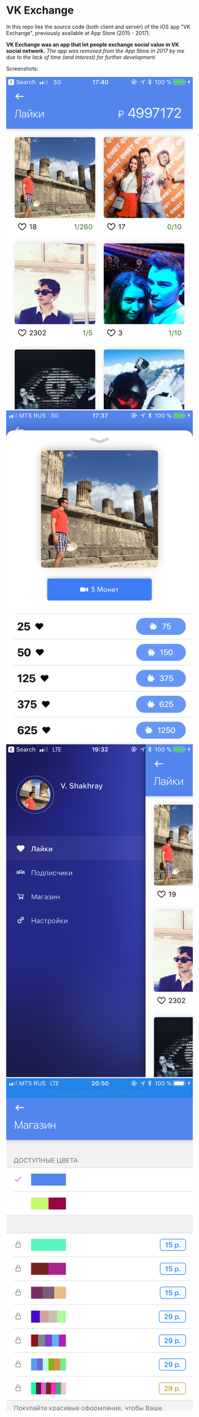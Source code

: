 # VK Exchange
In this repo lies the source code (both client and server) of the iOS app "VK Exchange", previously available at App Store (2015 - 2017).

**VK Exchange was an app that let people exchange social value in VK social network.** 
*The app was removed from the App Store in 2017 by me due to the lack of time (and interest) for further development.*

Screenshots:

![1](/Screenshots/1.png)
![2](/Screenshots/2.png)
![3](/Screenshots/3.png)
![4](/Screenshots/4.png)
